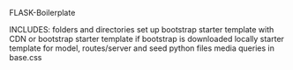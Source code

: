 FLASK-Boilerplate 

INCLUDES: 
folders and directories set up 
bootstrap starter template with CDN or 
bootstrap starter template if bootstrap is downloaded locally 
starter template for model, routes/server and seed python files 
media queries in base.css

